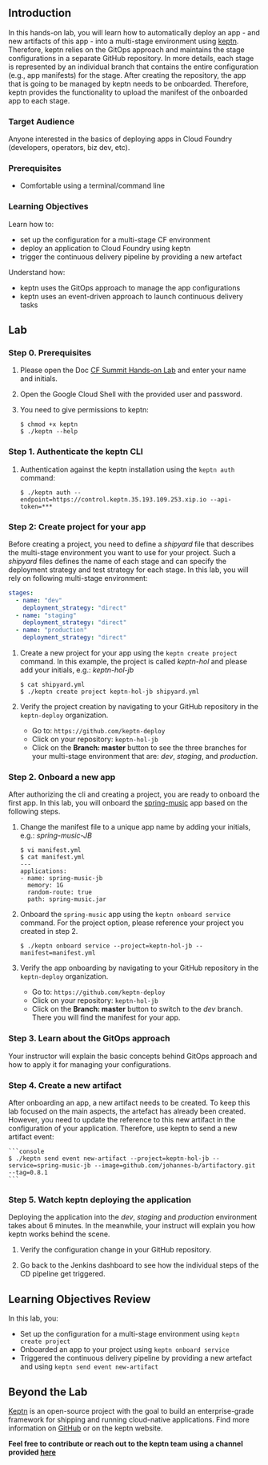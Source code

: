 ## Introduction

In this hands-on lab, you will learn how to automatically deploy an app - and new artifacts of this app - into a multi-stage environment using [keptn](keptn.sh). Therefore, keptn relies on the GitOps approach and maintains the stage configurations in a separate GitHub repository. In more details, each stage is represented by an individual branch that contains the entire configuration (e.g., app manifests) for the stage. After creating the repository, the app that is going to be managed by keptn needs to be onboarded. Therefore, keptn provides the functionality to upload the manifest of the onboarded app to each stage. 

### Target Audience

Anyone interested in the basics of deploying apps in Cloud Foundry (developers, operators, biz dev, etc).

### Prerequisites

* Comfortable using a terminal/command line

### Learning Objectives

Learn how to:
* set up the configuration for a multi-stage CF environment
* deploy an application to Cloud Foundry using keptn
* trigger the continuous delivery pipeline by providing a new artefact

Understand how:
* keptn uses the GitOps approach to manage the app configurations
* keptn uses an event-driven approach to launch continuous delivery tasks

## Lab

### Step 0. Prerequisites

1. Please open the Doc [CF Summit Hands-on Lab](https://docs.google.com/document/d/1Tzf_pHRAiQ_DjKrW2t18xvRw86fOo6BwqBzz4eE2fnI/edit?usp=sharing) and enter your name and initials.

1. Open the Google Cloud Shell with the provided user and password.

1. You need to give permissions to keptn:

    ```console
    $ chmod +x keptn
    $ ./keptn --help
    ```

### Step 1. Authenticate the keptn CLI

1. Authentication against the keptn installation using the `keptn auth` command:

    ```console
    $ ./keptn auth --endpoint=https://control.keptn.35.193.109.253.xip.io --api-token=***
    ```

### Step 2: Create project for your app

Before creating a project, you need to define a *shipyard* file that describes the multi-stage environment you want to use for your project. Such a *shipyard* files defines the name of each stage and can specify the deployment strategy and test strategy for each stage. In this lab, you will rely on following multi-stage environment: 

```yaml
stages:
  - name: "dev"
    deployment_strategy: "direct"
  - name: "staging"
    deployment_strategy: "direct"
  - name: "production"
    deployment_strategy: "direct"
```

1. Create a new project for your app using the `keptn create project` command. In this example, the project is called *keptn-hol* and please add your initials, e.g.: *keptn-hol-jb*

    ```console
    $ cat shipyard.yml
    $ ./keptn create project keptn-hol-jb shipyard.yml
    ```

1. Verify the project creation by navigating to your GitHub repository in the `keptn-deploy` organization.
    * Go to: `https://github.com/keptn-deploy`
    * Click on your repository: `keptn-hol-jb`
    * Click on the **Branch: master** button to see the three branches for your multi-stage environment that are: *dev*, *staging*, and *production*.

### Step 2. Onboard a new app

After authorizing the cli and creating a project, you are ready to onboard the first app. In this lab, you will onboard the [spring-music](https://github.com/cloudfoundry-samples/spring-music) app based on the following steps.

1. Change the manifest file to a unique app name by adding your initials, e.g.: *spring-music-JB*

    ```console
    $ vi manifest.yml
    $ cat manifest.yml
    ---
    applications:
    - name: spring-music-jb
      memory: 1G
      random-route: true
      path: spring-music.jar
    ```

1. Onboard the `spring-music` app using the `keptn onboard service` command. For the project option, please reference your project you created in step 2.

    ```console
    $ ./keptn onboard service --project=keptn-hol-jb --manifest=manifest.yml
    ```

1. Verify the app onboarding by navigating to your GitHub repository in the `keptn-deploy` organization.
    * Go to: `https://github.com/keptn-deploy`
    * Click on your repository: `keptn-hol-jb`
    * Click on the **Branch: master** button to switch to the *dev* branch. There you will find the manifest for your app.

### Step 3. Learn about the GitOps approach

Your instructor will explain the basic concepts behind GitOps approach and how to apply it for managing your configurations.

### Step 4. Create a new artifact

After onboarding an app, a new artifact needs to be created. To keep this lab focused on the main aspects, the artefact has already been created. However, you need to update the reference to this new artifact in the configuration of your application. Therefore, use keptn to send a new artifact event:

    ```console
    $ ./keptn send event new-artifact --project=keptn-hol-jb --service=spring-music-jb --image=github.com/johannes-b/artifactory.git --tag=0.8.1
    ```

### Step 5. Watch keptn deploying the application

Deploying the application into the *dev*, *staging* and *production* environment takes about 6 minutes. In the meanwhile, your instruct will explain you how keptn works behind the scene.

1. Verify the configuration change in your GitHub repository.

1. Go back to the Jenkins dashboard to see how the individual steps of the CD pipeline get triggered.

## Learning Objectives Review

In this lab, you:

* Set up the configuration for a multi-stage environment using `keptn create project`
* Onboarded an app to your project using `keptn onboard service`
* Triggered the continuous delivery pipeline by providing a new artefact and using `keptn send event new-artifact` 

## Beyond the Lab

[Keptn](keptn.sh) is an open-source project with the goal to build an enterprise-grade framework for shipping and running cloud-native applications. Find more information on [GitHub](https://github.com/keptn/keptn) or on the keptn website. 

**Feel free to contribute or reach out to the keptn team using a channel provided [here](https://github.com/keptn/community)** 